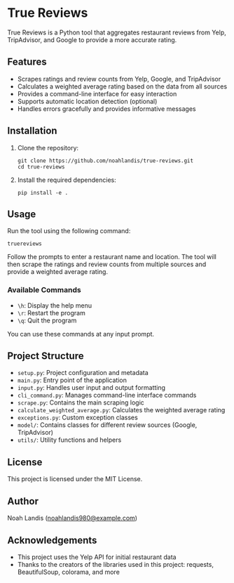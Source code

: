 # True Reviews

True Reviews is a Python tool that aggregates restaurant reviews from Yelp, TripAdvisor, and Google to provide a more accurate rating.

## Features

- Scrapes ratings and review counts from Yelp, Google, and TripAdvisor
- Calculates a weighted average rating based on the data from all sources
- Provides a command-line interface for easy interaction
- Supports automatic location detection (optional)
- Handles errors gracefully and provides informative messages

## Installation

1. Clone the repository:
   ```
   git clone https://github.com/noahlandis/true-reviews.git
   cd true-reviews
   ```

2. Install the required dependencies:
   ```
   pip install -e .
   ```

## Usage

Run the tool using the following command:

```
truereviews
```

Follow the prompts to enter a restaurant name and location. The tool will then scrape the ratings and review counts from multiple sources and provide a weighted average rating.

### Available Commands

- `\h`: Display the help menu
- `\r`: Restart the program
- `\q`: Quit the program

You can use these commands at any input prompt.

## Project Structure

- `setup.py`: Project configuration and metadata
- `main.py`: Entry point of the application
- `input.py`: Handles user input and output formatting
- `cli_command.py`: Manages command-line interface commands
- `scrape.py`: Contains the main scraping logic
- `calculate_weighted_average.py`: Calculates the weighted average rating
- `exceptions.py`: Custom exception classes
- `model/`: Contains classes for different review sources (Google, TripAdvisor)
- `utils/`: Utility functions and helpers


## License

This project is licensed under the MIT License.

## Author

Noah Landis (noahlandis980@example.com)

## Acknowledgements

- This project uses the Yelp API for initial restaurant data
- Thanks to the creators of the libraries used in this project: requests, BeautifulSoup, colorama, and more
